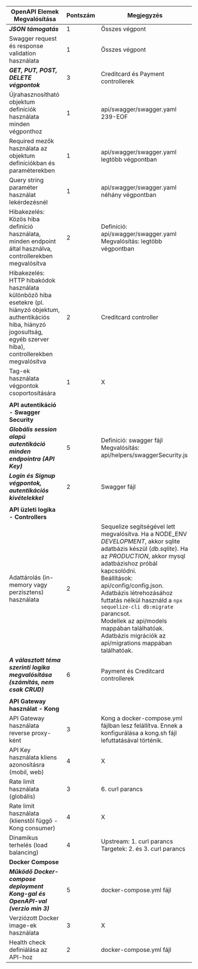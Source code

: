| OpenAPI Elemek Megvalósítása | Pontszám | Megjegyzés |
| --- | --- | --- |
| ***JSON támogatás*** | 1 | Összes végpont |
| Swagger request és response validation használata | 1 | Összes végpont |
| ***GET, PUT, POST, DELETE végpontok*** | 3 | Creditcard és Payment controllerek | 
| Újrahasznosítható objektum definíciók használata minden végponthoz | 1 | api/swagger/swagger.yaml 239-EOF |
| Required mezők használata az objektum definíciókban és paraméterekben | 1 | api/swagger/swagger.yaml legtöbb végpontban |
| Query string paraméter használat lekérdezésnél | 1 | api/swagger/swagger.yaml néhány végpontban |
| Hibakezelés: Közös hiba definíció használata, minden endpoint által használva, controllerekben megvalósítva | 2 | Definíció: api/swagger/swagger.yaml <br> Megvalósítás: legtöbb végpontban |
| Hibakezelés: HTTP hibakódok használata különböző hiba esetekre (pl. hiányzó objektum, authentikációs hiba, hiányzó jogosultság, egyéb szerver hiba), controllerekben megvalósítva | 2 | Creditcard controller |
| Tag-ek használata végpontok csoportosítására | 1 | X |
| | |
| **API autentikáció - Swagger Security** | | |
| ***Globális session alapú autentikáció minden endpointra (API Key)*** | 5 | Definíció: swagger fájl <br>Megvalósítás: api/helpers/swaggerSecurity.js
| ***Login és Signup végpontok, autentikációs kivételekkel*** | 2 | Swagger fájl |
| | |
| **API üzleti logika - Controllers** | | |
| Adattárolás (in-memory vagy perzisztens) használata | 2 | Sequelize segítségével lett megvalósítva. Ha a NODE_ENV *DEVELOPMENT*, akkor sqlite adatbázis készül (*db.sqlite*). Ha az *PRODUCTION*, akkor mysql adatbázishoz próbál kapcsolódni.<br>Beállítások: api/config/config.json.<br>Adatbázis létrehozásához futtatás nélkül használd a `npx sequelize-cli db:migrate` parancsot.<br>Modellek az api/models mappában találhatóak.<br>Adatbázis migrációk az api/migrations mappában találhatóak. |
| ***A választott téma szerinti logika megvalósítása (számítás, nem csak CRUD)*** | 6 | Payment és Creditcard controllerek |
| | |
| **API Gateway használat - Kong** | | |
| API Gateway használata reverse proxy-ként | 3 | Kong a docker-compose.yml fájlban lesz felállítva. Ennek a konfigurálása a kong.sh fájl lefuttatásával történik. |
| API Key használata kliens azonosításra (mobil, web) | 4 | X |
| Rate limit használata (globális) | 3 | 6. curl parancs |
| Rate limit használata (klienstől függő - Kong consumer) | 4 | X |
| Dinamikus terhelés (load balancing) | 4 | Upstream: 1. curl parancs<br>Targetek: 2. és 3. curl parancs |
| **Docker Compose** | |
| ***Működő Docker-compose deployment Kong-gal és OpenAPI-val (verzio min 3)*** | 5 | docker-compose.yml fájl |
| Verziózott Docker image-ek használata | 3 | X |
| Health check definiálása az API-hoz | 2 | docker-compose.yml fájl |
